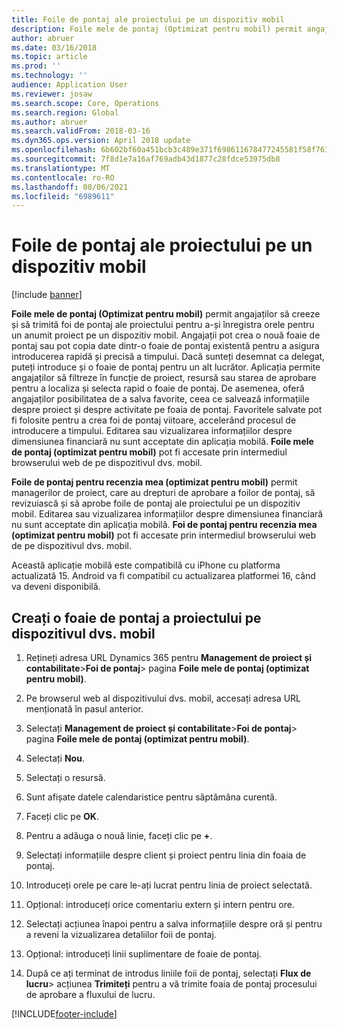 ```yaml
---
title: Foile de pontaj ale proiectului pe un dispozitiv mobil
description: Foile mele de pontaj (Optimizat pentru mobil) permit angajaților să creeze și să trimită foi de pontaj ale proiectului pentru a-și înregistra orele pentru un anumit proiect pe un dispozitiv mobil.
author: abruer
ms.date: 03/16/2018
ms.topic: article
ms.prod: ''
ms.technology: ''
audience: Application User
ms.reviewer: josaw
ms.search.scope: Core, Operations
ms.search.region: Global
ms.author: abruer
ms.search.validFrom: 2018-03-16
ms.dyn365.ops.version: April 2018 update
ms.openlocfilehash: 6b602bf60a451bcb3c489e371f698611678477245581f58f76145a4b846c7b8a
ms.sourcegitcommit: 7f8d1e7a16af769adb43d1877c28fdce53975db8
ms.translationtype: MT
ms.contentlocale: ro-RO
ms.lasthandoff: 08/06/2021
ms.locfileid: "6989611"
---
```

# <a name="project-timesheets-on-a-mobile-device"></a>Foile de pontaj ale proiectului pe un dispozitiv mobil

[!include [banner](../includes/banner.md)]

**Foile mele de pontaj (Optimizat pentru mobil)** permit angajaților să creeze și să trimită foi de pontaj ale proiectului pentru a-și înregistra orele pentru un anumit proiect pe un dispozitiv mobil. Angajații pot crea o nouă foaie de pontaj sau pot copia date dintr-o foaie de pontaj existentă pentru a asigura introducerea rapidă și precisă a timpului. Dacă sunteți desemnat ca delegat, puteți introduce și o foaie de pontaj pentru un alt lucrător. Aplicația permite angajaților să filtreze în funcție de proiect, resursă sau starea de aprobare pentru a localiza și selecta rapid o foaie de pontaj. De asemenea, oferă angajaților posibilitatea de a salva favorite, ceea ce salvează informațiile despre proiect și despre activitate pe foaia de pontaj. Favoritele salvate pot fi folosite pentru a crea foi de pontaj viitoare, accelerând procesul de introducere a timpului. Editarea sau vizualizarea informațiilor despre dimensiunea financiară nu sunt acceptate din aplicația mobilă. **Foile mele de pontaj (optimizat pentru mobil)** pot fi accesate prin intermediul browserului web de pe dispozitivul dvs. mobil.

**Foile de pontaj pentru recenzia mea (optimizat pentru mobil)** permit managerilor de proiect, care au drepturi de aprobare a foilor de pontaj, să revizuiască și să aprobe foile de pontaj ale proiectului pe un dispozitiv mobil. Editarea sau vizualizarea informațiilor despre dimensiunea financiară nu sunt acceptate din aplicația mobilă. **Foi de pontaj pentru recenzia mea (optimizat pentru mobil)** pot fi accesate prin intermediul browserului web de pe dispozitivul dvs. mobil.

Această aplicație mobilă este compatibilă cu iPhone cu platforma actualizată 15.
Android va fi compatibil cu actualizarea platformei 16, când va deveni disponibilă.

## <a name="create-a-project-timesheet-on-your-mobile-device"></a>Creați o foaie de pontaj a proiectului pe dispozitivul dvs. mobil

1.  Rețineți adresa URL Dynamics 365 pentru **Management de proiect și contabilitate**\>**Foi de pontaj**\> pagina **Foile mele de pontaj (optimizat pentru mobil)**.

2.  Pe browserul web al dispozitivului dvs. mobil, accesați adresa URL menționată în pasul anterior.
 
3.  Selectați **Management de proiect și contabilitate**\>**Foi de pontaj**\> pagina **Foile mele de pontaj (optimizat pentru mobil)**.

4.  Selectați **Nou**.

5.  Selectați o resursă.

6.  Sunt afișate datele calendaristice pentru săptămâna curentă.

7.  Faceți clic pe **OK**.

8.  Pentru a adăuga o nouă linie, faceți clic pe **+**.

9.  Selectați informațiile despre client și proiect pentru linia din foaia de pontaj.

10. Introduceți orele pe care le-ați lucrat pentru linia de proiect selectată.

11. Opțional: introduceți orice comentariu extern și intern pentru ore.

12. Selectați acțiunea înapoi pentru a salva informațiile despre oră și pentru a reveni la vizualizarea detaliilor foii de pontaj.

13. Opțional: introduceți linii suplimentare de foaie de pontaj.

14. După ce ați terminat de introdus liniile foii de pontaj, selectați **Flux de lucru**\> acțiunea **Trimiteți** pentru a vă trimite foaia de pontaj procesului de aprobare a fluxului de lucru.


[!INCLUDE[footer-include](../includes/footer-banner.md)]